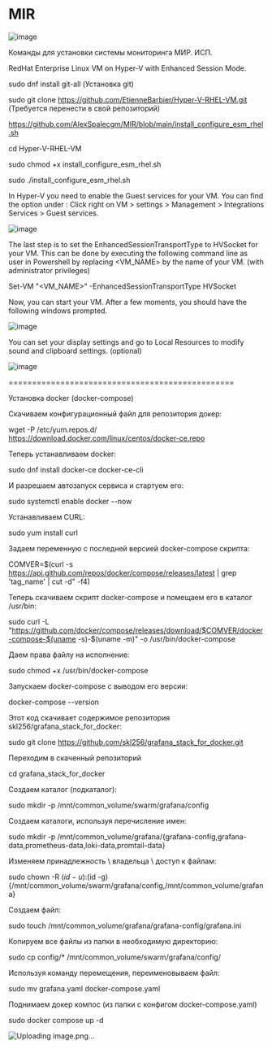 # MIR

![image](https://github.com/user-attachments/assets/493d6169-81da-45f4-8d47-fa30beaa9df6)



Команды для установки системы мониторинга МИР. ИСП.


RedHat Enterprise Linux VM on Hyper-V with Enhanced Session Mode.

sudo dnf install git-all
(Установка git)

sudo git clone https://github.com/EtienneBarbier/Hyper-V-RHEL-VM.git
(Требуется перенести в свой репозиторий)

https://github.com/AlexSpalecgm/MIR/blob/main/install_configure_esm_rhel.sh

cd Hyper-V-RHEL-VM

sudo chmod +x install_configure_esm_rhel.sh

sudo ./install_configure_esm_rhel.sh

In Hyper-V you need to enable the Guest services for your VM. You can find the option under : Click right on VM > settings > Management > Integrations Services > Guest services.

![image](https://github.com/user-attachments/assets/79870a64-742e-4f3e-991a-6aba8a7a6f51)

The last step is to set the EnhancedSessionTransportType to HVSocket for your VM. This can be done by executing the following command line as user in Powershell by replacing <VM_NAME> by the name of your VM. (with administrator privileges)

Set-VM "<VM_NAME>" -EnhancedSessionTransportType HVSocket

Now, you can start your VM. After a few moments, you should have the following windows prompted.

![image](https://github.com/user-attachments/assets/490a4042-f488-4e74-93ef-2c9bd8b066e6)

You can set your display settings and go to Local Resources to modify sound and clipboard settings. (optional)

![image](https://github.com/user-attachments/assets/7a9213e6-22d0-458e-9fd6-c023760f553f)

================================================

Установка docker (docker-compose)

Скачиваем конфигурационный файл для репозитория докер:

wget -P /etc/yum.repos.d/ https://download.docker.com/linux/centos/docker-ce.repo

Теперь устанавливаем docker:

sudo dnf install docker-ce docker-ce-cli

И разрешаем автозапуск сервиса и стартуем его:

sudo systemctl enable docker --now

Устанавливаем CURL:

sudo yum install curl

Задаем переменную с последней версией docker-compose скрипта:

COMVER=$(curl -s https://api.github.com/repos/docker/compose/releases/latest | grep 'tag_name' | cut -d\" -f4)

Теперь скачиваем скрипт docker-compose и помещаем его в каталог /usr/bin:

sudo curl -L "https://github.com/docker/compose/releases/download/$COMVER/docker-compose-$(uname -s)-$(uname -m)" -o /usr/bin/docker-compose

Даем права файлу на исполнение:

sudo chmod +x /usr/bin/docker-compose

Запускаем docker-compose с выводом его версии:

docker-compose --version

Этот код скачивает содержимое репозитория skl256/grafana_stack_for_docker:

sudo git clone https://github.com/skl256/grafana_stack_for_docker.git

Переходим в скаченный репозиторий

cd grafana_stack_for_docker

Создаем каталог (подкаталог):

sudo mkdir -p /mnt/common_volume/swarm/grafana/config

Создаем каталоги, используя перечисление имен:

sudo mkdir -p /mnt/common_volume/grafana/{grafana-config,grafana-data,prometheus-data,loki-data,promtail-data} 

Изменяем принадлежность  \ владельца \ доступ к файлам:

sudo chown -R $(id -u):$(id -g) {/mnt/common_volume/swarm/grafana/config,/mnt/common_volume/grafana}

Создаем файл:

sudo touch /mnt/common_volume/grafana/grafana-config/grafana.ini

Копируем все файлы из папки в необходимую директорию:

sudo cp config/* /mnt/common_volume/swarm/grafana/config/

Используя команду перемещения, переименовываем файл:

sudo mv grafana.yaml docker-compose.yaml

Поднимаем докер компос (из папки с конфигом docker-compose.yaml)

sudo docker compose up -d



![Uploading image.png…]()
